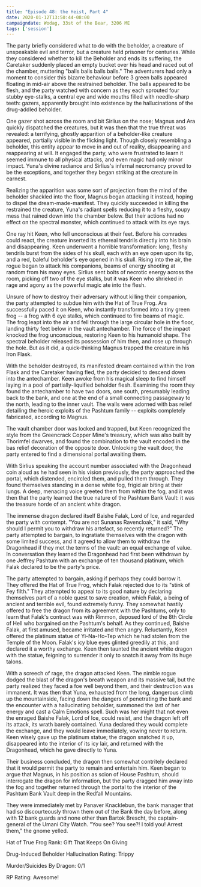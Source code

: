 ```yaml
---
title: "Episode 48: the Heist, Part 4"
date: 2020-01-12T13:50:44-08:00
campaigndate: Wodag, 33st of the Bear, 3206 ME
tags: ['session']
---
```


The party briefly considered what to do with the beholder, a creature of unspeakable evil and
terror, but a creature held prisoner for centuries. While they considered whether to kill the
Beholder and ends its suffering, the Caretaker suddenly placed an empty bucket over his head and
raced out of the chamber, muttering "balls balls balls balls." The adventurers had only a moment to
consider this bizarre behaviour before 3 green balls appeared floating in mid-air above the
restrained beholder. The balls appeared to be flesh, and the party watched with concern as they each
sprouted four stubby eye-stalks, a central eye and wide mouths filled with needle-sharp teeth:
gazers, apparently brought into existence by the hallucinations of the drug-addled beholder.

One gazer shot across the room and bit Sirlius on the nose; Magnus and Ara quickly dispatched the
creatures, but it was then that the true threat was revealed: a terrifying, ghostly apparition of a
beholder-like creature appeared, partially visible in the flicking light. Though closely resembling
a beholder, this entity appear to move in and out of reality, disappearing and reappearing at will.
It engaged the party, who were frustrated to learn it seemed immune to all physical attacks, and
even magic had only minor impact. Yuna's divine radiance and Sirlius's infernal necromancy proved to
be the exceptions, and together they began striking at the creature in earnest.

Realizing the apparition was some sort of projection from the mind of the beholder shackled into the
floor, Magnus began attacking it instead, hoping to dispel the dream-made-manifest. They quickly
succeeded in killing the restrained the creature, Yuna's radiant spells reducing it to a fleshy,
soupy mess that rained down into the chamber below. But their actions had no effect on the spectral
monster, which continued to attack with its eye rays.

One ray hit Keen, who fell unconscious at their feet. Before his comrades could react, the creature
inserted its ethereal tendrils directly into his brain and disappearing. Keen underwent a horrible
transformation: long, fleshy tendrils burst from the sides of his skull, each with an eye open upon
its tip, and a red, baleful beholder's eye opened in his skull. Rising into the air, the rogue began
to attack his companions, beams of energy shooting at random from his many eyes. Sirlius sent
bolts of necrotic energy across the room, picking off two of the eye stalks, but it was Keen who
shrieked in rage and agony as the powerful magic ate into the flesh.

Unsure of how to destroy their adversary without killing their companion, the party attempted to
subdue him with the Hat of True Frog. Ara successfully paced it on Keen, who instantly transformed
into a tiny green frog -- a frog with 6 eye stalks, which continued to fire beams of magic. The frog
leapt into the air and fell through the large circular hole in the floor, landing thirty feet
below in the vault antechamber. The force of the impact knocked the frog unconscious, restoring
Keen to his humanoid shape. The spectral beholder released its possession of him then, and rose up
through the hole. But as it did, a quick-thinking Magnus trapped the creature in his Iron Flask.

With the beholder destroyed, its manifested dream contained within the Iron Flask and the Caretaker
having fled, the party decided to descend down into the antechamber. Keen awoke from his magical
sleep to find himself laying in a pool of partially-liquified beholder flesh. Examining the room
they found the antechamber to have two doors, one south, presumably leading back to the bank, and
one at the end of a small connecting passageway to the north, leading to the inner vault. The walls
were adorned with bas relief detailing the heroic exploits of the Pashtum family -- exploits
completely fabricated, according to Magnus.

The vault chamber door was locked and trapped, but Keen recognized the style from the Greencrack
Copper Mine's treasury, which was also built by Thorimfel dwarves, and found the combination to the
vault encoded in the bas relief decoration of the opposite door. Unlocking the vault door, the party
entered to find a dimensional portal awaiting them.

With Sirlius speaking the account number associated with the Dragonhead coin aloud as he had seen
in his vision previously, the party approached the portal, which distended, encircled them, and
pulled them through. They found themselves standing in a dense white fog, frigid air biting at their
lungs. A deep, menacing voice greeted them from within the fog, and it was then that the party
learned the true nature of the Pashtum Bank Vault: it was the treasure horde of an ancient white dragon. 

The immense dragon declared itself Baishe Falak, Lord of Ice, and regarded the party with contempt.
"You are not Sunanas Ravencloak," it said, "Why should I permit you to withdraw his artefact, so
recently returned?" The party attempted to bargain, to ingratiate themselves with the dragon with
some limited success, and it agreed to allow them to withdraw the Dragonhead if they met the terms
of the vault: an equal exchange of value. In conversation they learned the Dragonhead had first been
withdrawn by one Jeffrey Pashtum with an exchange of ten thousand platinum, which Falak declared to
be the party's price.

The party attempted to bargain, asking if perhaps they could borrow it. They offered the Hat of True
Frog, which Falak rejected due to its "stink of Fey filth." They attempted to appeal to its good
nature by declaring themselves part of a noble quest to save creation, which Falak, a being of
ancient and terrible evil, found extremely funny. They somewhat hastily offered to free the dragon
from its agreement with the Pashtums, only to learn that Falak's contract was with Rimmon, deposed
lord of the 8th Circle of Hell who bargained on the Pashtum's behalf. As they continued, Baishe
Falak, at first amused, became irritated and then angry. Reluctantly, Keen offered the platinum
statue of Yi-Na-Ho-Tep which he had stolen from the Temple of the Moon. Falak's icy blue eyes
glinted greedily at this, and declared it a worthy exchange. Keen then taunted the ancient white
dragon with the statue, feigning to surrender it only to snatch it away from its huge talons.

With a screech of rage, the dragon attacked Keen. The nimble rogue dodged the blast of the dragon's
breath weapon and its massive tail, but the party realized they faced a foe well beyond them, and their
destruction was immanent. It was then that Yuna, exhausted from the long, dangerous climb up the
mountainside, facing down the dangers of penetrating the bank and the encounter with a hallucinating
beholder, summoned the last of her energy and cast a Calm Emotions spell. Such was her might that
not even the enraged Baishe Falak, Lord of Ice, could resist, and the dragon left off its attack,
its wrath barely contained. Yuna declared they would complete the exchange, and they would leave
immediately, vowing never to return. Keen wisely gave up the platinum statue; the dragon snatched it
up, disappeared into the interior of its icy lair, and returned with the Dragonhead, which he gave
directly to Yuna.

Their business concluded, the dragon then somewhat contritely declared that it would permit the
party to remain and entertain him. Keen began to argue that Magnus, in his position as scion of
House Pashtum, should interrogate the dragon for information, but the party dragged him away into
the fog and together returned through the portal to the interior of the Pashtum Bank Vault deep in
the Redfall Mountains.

They were immediately met by Panaver Knacklebun, the bank manager that had so discourteously thrown
them out of the Bank the day before, along with 12 bank guards and none other than Bartok Brescht,
the captain-general of the Umani City Watch. "You see? You see?! I told you! Arrest them," the gnome
yelled.


Hat of True Frog Rank: Gift That Keeps On Giving

Drug-Induced Beholder Hallucination Rating: Trippy

Murder/Suicides By Dragon: 0/1

RP Rating: Awesome!

